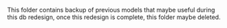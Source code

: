 This folder contains backup of previous models that maybe useful during this db redesign, once this redesign is complete, this folder maybe deleted.
